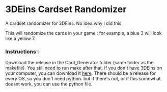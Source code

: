 # 3DEins Cardset Randomizer
A cardset randomizer for 3DEins. No idea why i did this.

This will randomize the cards in your game : for example, a blue 3 will look like a yellow 7.

### Instructions : 

Download the release in the Card_Generator folder (same folder as the makefile).
You still need to run make after that.
If you don't have 3DEins on your computer, you can download it [here](https://github.com/Universal-Team/3DEins/tree/v0.2.0/utils/Card_Generator). 
There should be a release for every OS, so you don't need python. but if there's not, or if this somewhat doesnt work, you can use the python file.
